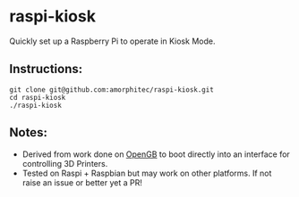 # raspi-kiosk

Quickly set up a Raspberry Pi to operate in Kiosk Mode.

## Instructions:

```
git clone git@github.com:amorphitec/raspi-kiosk.git
cd raspi-kiosk
./raspi-kiosk
```

## Notes:

* Derived from work done on [OpenGB](https://github.com/amorphitec/opengb) to boot directly into an interface for controlling 3D Printers.
* Tested on Raspi + Raspbian but may work on other platforms. If not raise an issue or better yet a PR!
